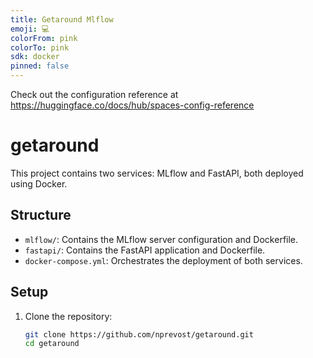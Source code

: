 ```yaml
---
title: Getaround Mlflow
emoji: 💻
colorFrom: pink
colorTo: pink
sdk: docker
pinned: false
---
```


Check out the configuration reference at https://huggingface.co/docs/hub/spaces-config-reference

# getaround

This project contains two services: MLflow and FastAPI, both deployed using Docker.

## Structure

- `mlflow/`: Contains the MLflow server configuration and Dockerfile.
- `fastapi/`: Contains the FastAPI application and Dockerfile.
- `docker-compose.yml`: Orchestrates the deployment of both services.

## Setup

1. Clone the repository:
   ```sh
   git clone https://github.com/nprevost/getaround.git
   cd getaround
